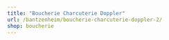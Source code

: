 ```yaml
---
title: "Boucherie Charcuterie Doppler"
url: /bantzenheim/boucherie-charcuterie-doppler-2/
shop: boucherie
---
```


